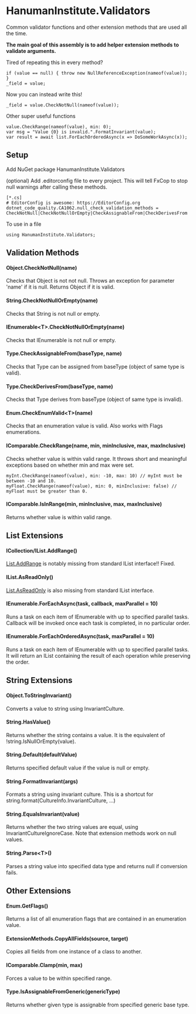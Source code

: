 # HanumanInstitute.Validators
Common validator functions and other extension methods that are used all the time.

**The main goal of this assembly is to add helper extension methods to validate arguments.**

Tired of repeating this in every method?

    if (value == null) { throw new NullReferenceException(nameof(value)); }
    _field = value;

Now you can instead write this!

    _field = value.CheckNotNull(nameof(value));

Other super useful functions

    value.CheckRange(nameof(value), min: 0);
    var msg = "Value {0} is invalid.".FormatInvariant(value);
    var result = await list.ForEachOrderedAsync(x => DoSomeWorkAsync(x));

## Setup

Add NuGet package HanumanInstitute.Validators

(optional) Add .editorconfig file to every project. This will tell FxCop to stop null warnings after calling these methods.

    [*.cs]
    # EditorConfig is awesome: https://EditorConfig.org
    dotnet_code_quality.CA1062.null_check_validation_methods = CheckNotNull|CheckNotNullOrEmpty|CheckAssignableFrom|CheckDerivesFrom

To use in a file

    using HanumanInstitute.Validators;

## Validation Methods

#### Object.CheckNotNull(name)

Checks that Object is not not null. Throws an exception for parameter 'name' if it is null. Returns Object if it is valid.

#### String.CheckNotNullOrEmpty(name)

Checks that String is not null or empty.

#### IEnumerable&lt;T>.CheckNotNullOrEmpty(name)

Checks that IEnumerable is not null or empty.

#### Type.CheckAssignableFrom(baseType, name)

Checks that Type can be assigned from baseType (object of same type is valid).

#### Type.CheckDerivesFrom(baseType, name)

Checks that Type derives from baseType (object of same type is invalid).

#### Enum.CheckEnumValid&lt;T>(name)

Checks that an enumeration value is valid. Also works with Flags enumerations.

#### IComparable.CheckRange(name, min, minInclusive, max, maxInclusive)

Checks whether value is within valid range. It throws short and meaningful exceptions based on whether min and max were set.

    myInt.CheckRange(nameof(value), min: -10, max: 10) // myInt must be between -10 and 10.
    myFloat.CheckRange(nameof(value), min: 0, minInclusive: false) // myFloat must be greater than 0.

#### IComparable.IsInRange(min, minInclusive, max, maxInclusive)

Returns whether value is within valid range.


## List Extensions

#### ICollection/IList.AddRange()

[List.AddRange](https://docs.microsoft.com/en-us/dotnet/api/system.collections.generic.list-1.addrange) is notably missing from standard IList interface!! Fixed.

#### IList.AsReadOnly()

[List.AsReadOnly](https://docs.microsoft.com/en-us/dotnet/api/system.collections.generic.list-1.asreadonly) is also missing from standard IList interface.

#### IEnumerable.ForEachAsync(task, callback, maxParallel = 10)

Runs a task on each item of IEnumerable with up to specified parallel tasks. Callback will be invoked once each task is completed, in no particular order.

#### IEnumerable.ForEachOrderedAsync(task, maxParallel = 10)

Runs a task on each item of IEnumerable with up to specified parallel tasks. It will return an IList containing the result of each operation while preserving the order.


## String Extensions

#### Object.ToStringInvariant()

Converts a value to string using InvariantCulture.

#### String.HasValue()

Returns whether the string contains a value. It is the equivalent of !string.IsNullOrEmpty(value).

#### String.Default(defaultValue)

Returns specified default value if the value is null or empty.

#### String.FormatInvariant(args)

Formats a string using invariant culture. This is a shortcut for string.format(CultureInfo.InvariantCulture, ...)

#### String.EqualsInvariant(value)

Returns whether the two string values are equal, using InvariantCultureIgnoreCase. Note that extension methods work on null values.

#### String.Parse&lt;T>()

Parses a string value into specified data type and returns null if conversion fails.


## Other Extensions

#### Enum.GetFlags()

Returns a list of all enumeration flags that are contained in an enumeration value.

#### ExtensionMethods.CopyAllFields(source, target)

Copies all fields from one instance of a class to another.

#### IComparable.Clamp(min, max)

Forces a value to be within specified range.

#### Type.IsAssignableFromGeneric(genericType)

Returns whether given type is assignable from specified generic base type.

